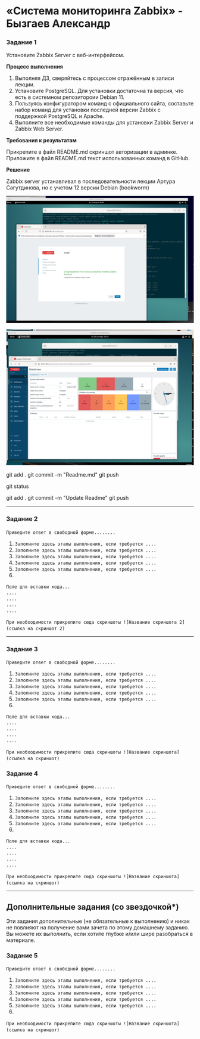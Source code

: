 # «Система мониторинга Zabbix» - Бызгаев Александр

### Задание 1

Установите Zabbix Server с веб-интерфейсом.

**Процесс выполнения**

1) Выполняя ДЗ, сверяйтесь с процессом отражённым в записи лекции.
2) Установите PostgreSQL. Для установки достаточна та версия, что есть в системном репозитороии Debian 11.
3) Пользуясь конфигуратором команд с официального сайта, составьте набор команд для установки последней версии Zabbix с поддержкой PostgreSQL и Apache.
4) Выполните все необходимые команды для установки Zabbix Server и Zabbix Web Server.  

**Требования к результатам**  

Прикрепите в файл README.md скриншот авторизации в админке.  
Приложите в файл README.md текст использованных команд в GitHub.

 **Решение**

 Zabbix server устанавливал в последовательности лекции Артура Сагутдинова, но с учетом 12 версии Debian (bookworm) 
 
![Image alt](https://github.com/Byzgaev-I/Monitoring-System-Zabbix-1/blob/main/img/Снимок%20экрана%202023-08-22%20в%2002.40.55.png)

![Image alt](https://github.com/Byzgaev-I/Monitoring-System-Zabbix-1/blob/main/img/Снимок%20экрана%202023-09-16%20в%2015.15.15.png)

git add .
git commit -m "Readme.md"
git push

git status

git add .
git commit -m "Update Readme"
git push

---

### Задание 2

`Приведите ответ в свободной форме........`

1. `Заполните здесь этапы выполнения, если требуется ....`
2. `Заполните здесь этапы выполнения, если требуется ....`
3. `Заполните здесь этапы выполнения, если требуется ....`
4. `Заполните здесь этапы выполнения, если требуется ....`
5. `Заполните здесь этапы выполнения, если требуется ....`
6. 

```
Поле для вставки кода...
....
....
....
....
```

`При необходимости прикрепитe сюда скриншоты
![Название скриншота 2](ссылка на скриншот 2)`


---

### Задание 3

`Приведите ответ в свободной форме........`

1. `Заполните здесь этапы выполнения, если требуется ....`
2. `Заполните здесь этапы выполнения, если требуется ....`
3. `Заполните здесь этапы выполнения, если требуется ....`
4. `Заполните здесь этапы выполнения, если требуется ....`
5. `Заполните здесь этапы выполнения, если требуется ....`
6. 

```
Поле для вставки кода...
....
....
....
....
```

`При необходимости прикрепитe сюда скриншоты
![Название скриншота](ссылка на скриншот)`

### Задание 4

`Приведите ответ в свободной форме........`

1. `Заполните здесь этапы выполнения, если требуется ....`
2. `Заполните здесь этапы выполнения, если требуется ....`
3. `Заполните здесь этапы выполнения, если требуется ....`
4. `Заполните здесь этапы выполнения, если требуется ....`
5. `Заполните здесь этапы выполнения, если требуется ....`
6. 

```
Поле для вставки кода...
....
....
....
....
```

`При необходимости прикрепитe сюда скриншоты
![Название скриншота](ссылка на скриншот)`

---
## Дополнительные задания (со звездочкой*)

Эти задания дополнительные (не обязательные к выполнению) и никак не повлияют на получение вами зачета по этому домашнему заданию. Вы можете их выполнить, если хотите глубже и/или шире разобраться в материале.

### Задание 5

`Приведите ответ в свободной форме........`

1. `Заполните здесь этапы выполнения, если требуется ....`
2. `Заполните здесь этапы выполнения, если требуется ....`
3. `Заполните здесь этапы выполнения, если требуется ....`
4. `Заполните здесь этапы выполнения, если требуется ....`
5. `Заполните здесь этапы выполнения, если требуется ....`
6. 

`При необходимости прикрепитe сюда скриншоты
![Название скриншота](ссылка на скриншот)`
